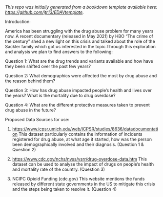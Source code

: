 
*This repo was initially generated from a bookdown template available here: https://github.com/jtr13/EDAVtemplate.*	

Introduction:

America has been struggling with the drug abuse problem for many years now. A recent documentary (released in May 2021) by HBO “The crime of the century” shed a new light on this crisis and talked about the role of the Sackler family which got us interested in the topic.Through this exploration and analysis we plan to find answers to the following:

Question 1: What are the drug trends and variants available and how have they been shifted over the past few years?

Question 2: What demographics were affected the most by drug abuse and the reason behind them?

Question 3: How has drug abuse impacted people’s health and lives over the years? What is the mortality due to drug overdose?

Question 4: What are the different protective measures taken to prevent drug abuse in the future?

Proposed Data Sources for use:
1. https://www.icpsr.umich.edu/web/ICPSR/studies/8636/datadocumentation
This dataset particularly contains the information of incidents registered for drug abuse, at what age it started, how was the person been demographically involved and their diagnosis. (Question 1 & Question 2)

2. https://www.cdc.gov/nchs/nvss/vsrr/drug-overdose-data.htm
This dataset can be used to analyse the impact of drugs on people’s health and mortality rate of the country. (Question 3)

3. NCIPC Opioid Funding (cdc.gov)
This website mentions the funds released by different state governments in the US to mitigate this crisis and the steps being taken to resolve it. (Question 4)
